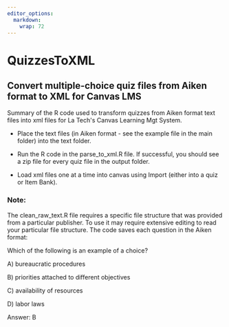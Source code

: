 ```yaml
---
editor_options: 
  markdown: 
    wrap: 72
---
```


# QuizzesToXML

## Convert multiple-choice quiz files from Aiken format to XML for Canvas LMS

Summary of the R code used to transform quizzes from Aiken format text
files into xml files for La Tech's Canvas Learning Mgt System.

-   Place the text files (in Aiken format - see the example file in the
    main folder) into the text folder.

-   Run the R code in the parse_to_xml.R file. If successful, you should
    see a zip file for every quiz file in the output folder.

-   Load xml files one at a time into canvas using Import (either into a
    quiz or Item Bank).

### Note:

The clean_raw_text.R file requires a specific file structure that was
provided from a particular publisher. To use it may require extensive
editing to read your particular file structure. The code saves each
question in the Aiken format:

Which of the following is an example of a choice?

A)  bureaucratic procedures

B)  priorities attached to different objectives

C)  availability of resources

D)  labor laws

Answer: B
